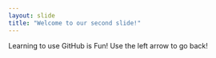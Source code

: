 ```yaml
---
layout: slide
title: "Welcome to our second slide!"
---
```

Learning to use GitHub is Fun!
Use the left arrow to go back!
